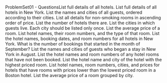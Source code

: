 ProblemSet01 - QuestionsList full details of all hotels.
List full details of all hotels in New York.
List the names and cities of all guests, ordered according to their cities.
List all details for non-smoking rooms in ascending order of price.
List the number of hotels there are.
List the cities in which guests live. Each city should be listed only once.
List the average price of a room.
List hotel names, their room numbers, and the type of that room.
List the hotel names, booking dates, and room numbers for all hotels in New York.
What is the number of bookings that started in the month of September?
List the names and cities of guests who began a stay in New York in August.
List the hotel names and room numbers of any hotel rooms that have not been booked.
List the hotel name and city of the hotel with the highest priced room.
List hotel names, room numbers, cities, and prices for hotels that have rooms with prices lower than the lowest priced room in a Boston hotel.
List the average price of a room grouped by city.
